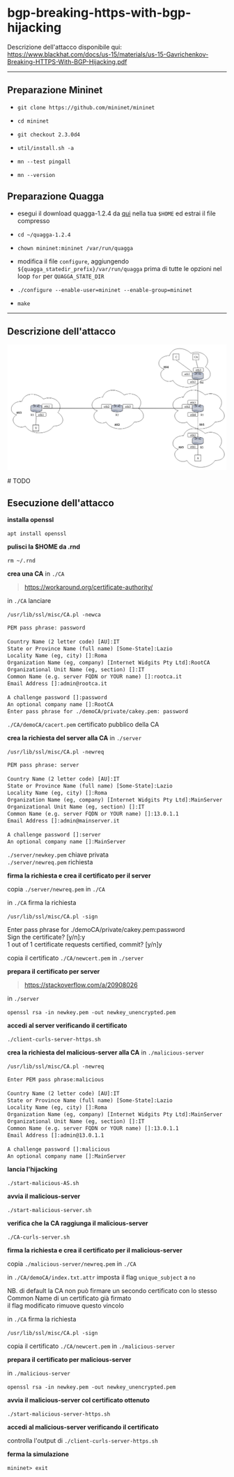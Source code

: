 # bgp-breaking-https-with-bgp-hijacking

Descrizione dell'attacco disponibile qui: https://www.blackhat.com/docs/us-15/materials/us-15-Gavrichenkov-Breaking-HTTPS-With-BGP-Hijacking.pdf

---

## Preparazione Mininet

- `git clone https://github.com/mininet/mininet`

- `cd mininet`

- `git checkout 2.3.0d4`

- `util/install.sh -a`

- `mn --test pingall`

- `mn --version`

## Preparazione Quagga

- esegui il download quagga-1.2.4 da [qui](http://download.savannah.gnu.org/releases/quagga/) nella tua `$HOME` ed estrai il file compresso

- `cd ~/quagga-1.2.4`

- `chown mininet:mininet /var/run/quagga`

- modifica il file `configure`, aggiungendo `${quagga_statedir_prefix}/var/run/quagga` prima di tutte le opzioni nel loop `for` per `QUAGGA_STATE_DIR`

- `./configure --enable-user=mininet --enable-group=mininet`

- `make`

---

## Descrizione dell'attacco

![topology](./images/bgp-breaking-https-with-bgp-hijacking.png)

\# TODO

## Esecuzione dell'attacco

**installa openssl**

`apt install openssl`

**pulisci la $HOME da .rnd**

`rm ~/.rnd`

**crea una CA** in `./CA`

> https://workaround.org/certificate-authority/

in `./CA` lanciare

`/usr/lib/ssl/misc/CA.pl -newca`

	PEM pass phrase: password

	Country Name (2 letter code) [AU]:IT  
	State or Province Name (full name) [Some-State]:Lazio   
	Locality Name (eg, city) []:Roma  
	Organization Name (eg, company) [Internet Widgits Pty Ltd]:RootCA  
	Organizational Unit Name (eg, section) []:IT  
	Common Name (e.g. server FQDN or YOUR name) []:rootca.it  
	Email Address []:admin@rootca.it

	A challenge password []:password  
	An optional company name []:RootCA  
	Enter pass phrase for ./demoCA/private/cakey.pem: password

`./CA/demoCA/cacert.pem` certificato pubblico della CA

**crea la richiesta del server alla CA** in `./server`

`/usr/lib/ssl/misc/CA.pl -newreq`

	PEM pass phrase: server

	Country Name (2 letter code) [AU]:IT  
	State or Province Name (full name) [Some-State]:Lazio  
	Locality Name (eg, city) []:Roma  
	Organization Name (eg, company) [Internet Widgits Pty Ltd]:MainServer  
	Organizational Unit Name (eg, section) []:IT  
	Common Name (e.g. server FQDN or YOUR name) []:13.0.1.1  
	Email Address []:admin@mainserver.it

	A challenge password []:server  
	An optional company name []:MainServer

`./server/newkey.pem` chiave privata  
`./server/newreq.pem` richiesta

**firma la richiesta e crea il certificato per il server**

copia `./server/newreq.pem` in `./CA`

in `./CA` firma la richiesta

`/usr/lib/ssl/misc/CA.pl -sign`

Enter pass phrase for ./demoCA/private/cakey.pem:password  
Sign the certificate? [y/n]:y  
1 out of 1 certificate requests certified, commit? [y/n]y

copia il certificato `./CA/newcert.pem` in `./server`

**prepara il certificato per server**

> https://stackoverflow.com/a/20908026

in `./server`

`openssl rsa -in newkey.pem -out newkey_unencrypted.pem`

**accedi al server verificando il certificato**

`./client-curls-server-https.sh`

**crea la richiesta del malicious-server alla CA** in `./malicious-server`

`/usr/lib/ssl/misc/CA.pl -newreq`

	Enter PEM pass phrase:malicious

	Country Name (2 letter code) [AU]:IT  
	State or Province Name (full name) [Some-State]:Lazio  
	Locality Name (eg, city) []:Roma  
	Organization Name (eg, company) [Internet Widgits Pty Ltd]:MainServer  
	Organizational Unit Name (eg, section) []:IT  
	Common Name (e.g. server FQDN or YOUR name) []:13.0.1.1  
	Email Address []:admin@13.0.1.1  

	A challenge password []:malicious  
	An optional company name []:MainServer

**lancia l'hijacking**

`./start-malicious-AS.sh`

**avvia il malicious-server**

`./start-malicious-server.sh`

**verifica che la CA raggiunga il malicious-server**

`./CA-curls-server.sh`

**firma la richiesta e crea il certificato per il malicious-server**

copia `./malicious-server/newreq.pem` in `./CA`

in `./CA/demoCA/index.txt.attr` imposta il flag `unique_subject` a `no`

NB. di default la CA non può firmare un secondo certificato con lo stesso Common Name di un certificato già firmato  
il flag modificato rimuove questo vincolo

in `./CA` firma la richiesta

`/usr/lib/ssl/misc/CA.pl -sign`

copia il certificato `./CA/newcert.pem` in `./malicious-server`

**prepara il certificato per malicious-server**

in `./malicious-server`

`openssl rsa -in newkey.pem -out newkey_unencrypted.pem`

**avvia il malicious-server col certificato ottenuto**

`./start-malicious-server-https.sh`

**accedi al malicious-server verificando il certificato**

controlla l'output di `./client-curls-server-https.sh`

**ferma la simulazione**

`mininet> exit`
